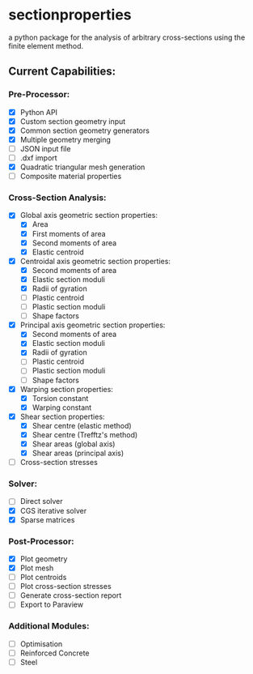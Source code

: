 # sectionproperties
a python package for the analysis of arbitrary cross-sections using the finite element method.

## Current Capabilities:

### Pre-Processor:
- [x] Python API
- [x] Custom section geometry input
- [x] Common section geometry generators
- [x] Multiple geometry merging
- [ ] JSON input file
- [ ] .dxf import
- [x] Quadratic triangular mesh generation
- [ ] Composite material properties

### Cross-Section Analysis:
- [x] Global axis geometric section properties:
  - [x] Area
  - [x] First moments of area
  - [x] Second moments of area
  - [x] Elastic centroid
- [x] Centroidal axis geometric section properties:
  - [x] Second moments of area
  - [x] Elastic section moduli
  - [x] Radii of gyration
  - [ ] Plastic centroid
  - [ ] Plastic section moduli
  - [ ] Shape factors
- [x] Principal axis geometric section properties:
  - [x] Second moments of area
  - [x] Elastic section moduli
  - [x] Radii of gyration
  - [ ] Plastic centroid
  - [ ] Plastic section moduli
  - [ ] Shape factors
- [x] Warping section properties:
  - [x] Torsion constant
  - [x] Warping constant
- [x] Shear section properties:
  - [x] Shear centre (elastic method)
  - [x] Shear centre (Trefftz's method)
  - [x] Shear areas (global axis)
  - [x] Shear areas (principal axis)
- [ ] Cross-section stresses

### Solver:
- [ ] Direct solver
- [x] CGS iterative solver
- [x] Sparse matrices

### Post-Processor:
- [x] Plot geometry
- [x] Plot mesh
- [ ] Plot centroids
- [ ] Plot cross-section stresses
- [ ] Generate cross-section report
- [ ] Export to Paraview

### Additional Modules:
- [ ] Optimisation
- [ ] Reinforced Concrete
- [ ] Steel
